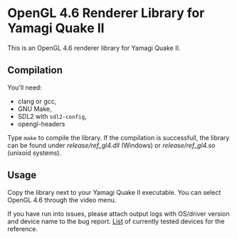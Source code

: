 # OpenGL 4.6 Renderer Library for Yamagi Quake II

This is an OpenGL 4.6 renderer library for Yamagi Quake II.


## Compilation

You'll need:
* clang or gcc,
* GNU Make,
* SDL2 with `sdl2-config`,
* opengl-headers

Type `make` to compile the library. If the compilation is successfull,
the library can be found under *release/ref_gl4.dll* (Windows) or
*release/ref_gl4.so* (unixoid systems).

## Usage

Copy the library next to your Yamagi Quake II executable. You can select
OpenGL 4.6 through the video menu.

If you have run into issues, please attach output logs with OS/driver version
and device name to the bug report. [List](https://openbenchmarking.org/test/pts/yquake2)
of currently tested devices for the reference.
